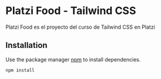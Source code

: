 # Platzi Food - Tailwind CSS

Platzi Food es el proyecto del curso de Tailwind CSS en Platzi

## Installation

Use the package manager [npm](https://www.npmjs.com/) to install dependencies.

```bash
npm install
```
